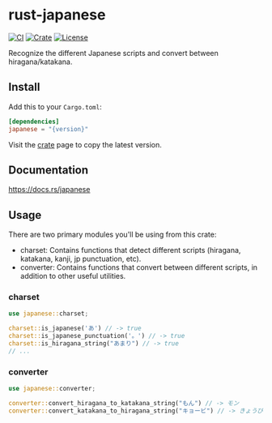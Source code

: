 # rust-japanese

[![CI](https://github.com/mrahhal/rust-japanese/actions/workflows/ci.yml/badge.svg)](https://github.com/mrahhal/rust-japanese/actions/workflows/ci.yml)
[![Crate][crate-image]][crate-link]
[![License](https://img.shields.io/badge/license-MIT-blue.svg)](https://opensource.org/licenses/MIT)

Recognize the different Japanese scripts and convert between hiragana/katakana.

## Install

Add this to your `Cargo.toml`:

```toml
[dependencies]
japanese = "{version}"
```

Visit the [crate][crate-link] page to copy the latest version.

## Documentation

https://docs.rs/japanese

## Usage

There are two primary modules you'll be using from this crate:

- charset: Contains functions that detect different scripts (hiragana, katakana, kanji, jp punctuation, etc).
- converter: Contains functions that convert between different scripts, in addition to other useful utilities.

### charset

```rust
use japanese::charset;

charset::is_japanese('あ') // -> true
charset::is_japanese_punctuation('。') // -> true
charset::is_hiragana_string("あまり") // -> true
// ...
```

### converter

```rust
use japanese::converter;

converter::convert_hiragana_to_katakana_string("もん") // -> モン
converter::convert_katakana_to_hiragana_string("キョービ") // -> きょうび
```

[//]: # "links"
[crate-image]: https://img.shields.io/crates/v/japanese.svg
[crate-link]: https://crates.io/crates/japanese
